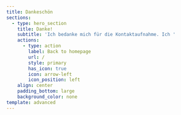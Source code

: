 ```yaml
---
title: Dankeschön
sections:
  - type: hero_section
    title: Danke!
    subtitle: 'Ich bedanke mich für die Kontaktaufnahme. Ich '
    actions:
      - type: action
        label: Back to homepage
        url: /
        style: primary
        has_icon: true
        icon: arrow-left
        icon_position: left
    align: center
    padding_bottom: large
    background_color: none
template: advanced
---
```


